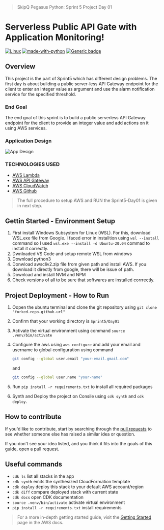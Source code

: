 
> SkipQ Pegasus Python: Sprint 5 Project Day 01

# Serverless Public API Gate with Application Monitoring!

[![Linux](https://svgshare.com/i/Zhy.svg)](#) [![made-with-python](https://img.shields.io/badge/Made%20with-Python-1f425f.svg)](#) [![Generic badge](https://img.shields.io/badge/version-3.8.10-blue)](#)

## Overview

This project is the part of Sprint5 which has different design problems. The first day is about building a public server-less API Gateway endpoint for the client to enter an integer value as argument and use the alarm notification service for the specified threshold.

### End Goal

The end goal of this sprint is to build a public serverless API Gateway endpoint for the client to provide an integer value and add actions on it using AWS services.

### Application Design

![App Design](https://github.com/muhammadfaizan2022skipq/Pegasus_Python/blob/main/faizan/Sprint6/Day01/design-day-01.drawio.png)

### TECHNOLOGIES USED

* [AWS Lambda](https://aws.amazon.com/lambda/)
* [AWS API Gateway](https://aws.amazon.com/api-gateway/)
* [AWS CloudWatch](https://aws.amazon.com/cloudwatch/)
* [AWS Github](https://github.com/aws)


> The full procedure to setup AWS and RUN the Sprint5-Day01 is given in next step.

## Gettin Started - Environment Setup

1. First install Windows Subsystem for Linux (WSL). For  this, download WSL.exe file from Google. I faced error in installtion using `wsl --install` command so I used `wsl.exe --install -d Ubuntu-20.04` commad to install it correctly.
2. Dwnloaded VS Code and setup remote WSL from windows
3. Download python3
4. Donwload awscliv2.zip file from given path and install AWS. If you download it directly from google, there will be issue of path.
6. Download and install NVM and NPM
7. Check versions of all to be sure that softwares are installed corrrectly.

## Project Deployment - How to Run

1. Oopen the ubuntu terminal and clone the git repository using `git clone "forked-repo-github-url"`
2. Confirm that your working directory is `Sprint5/Day01`
3. Activate the virtual environment using command `source .venv/bin/activate`
4. Configure the aws using `aws configure` and add your email and username to global configuration using command

    ```sh
    git config --global user.email "your-email.gmail.com"
    ```
    and
    ```sh
    git config --global user.name "your-name"
    ```
5. Run `pip install -r requirements.txt` to install all required packages
6. Synth and Deploy the project on Consile using `cdk synth` and `cdk deploy`.

## How to contribute

If you'd like to contribute, start by searching through the [pull requests](https://github.com/muhammadfaizan2022skipq/Pegasus_Python/pulls) to see whether someone else has raised a similar idea or question.

If you don't see your idea listed, and you think it fits into the goals of this guide, open a pull request.

## Useful commands

 * `cdk ls`          list all stacks in the app
 * `cdk synth`       emits the synthesized CloudFormation template
 * `cdk deploy`      deploy this stack to your default AWS account/region
 * `cdk diff`        compare deployed stack with current state
 * `cdk docs`        open CDK documentation
 * `source .venv/bin/activate`        activate virtual environment
 * `pip install -r requirements.txt`  install requirements


> For a more in-depth getting started guide, visit the [Getting Started](https://docs.aws.amazon.com/apigateway/latest/developerguide/welcome.html) page in the AWS docs.
